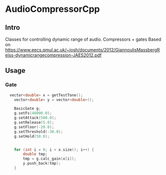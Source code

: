 # AudioCompressorCpp

## Intro
Classes for controlling dynamic range of audio. Compressors + gates
Based on https://www.eecs.qmul.ac.uk/~josh/documents/2012/GiannoulisMassbergReiss-dynamicrangecompression-JAES2012.pdf

## Usage

### Gate
```c++
  vector<double> x = getTestTone();
	vector<double> y = vector<double>();

	BasicGate g;
	g.setFs(48000.0);
	g.setAttack(500.0);
	g.setRelease(5.0);
	g.setFloor(-20.0);
	g.setThreshold(-30.0);
	g.setHold(50.0);


	for (int i = 0; i < x.size(); i++) {
		double tmp;
		tmp = g.calc_gain(x[i]);
		y.push_back(tmp);
	}
```
